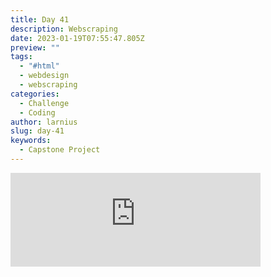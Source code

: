 ```yaml
---
title: Day 41
description: Webscraping
date: 2023-01-19T07:55:47.805Z
preview: ""
tags:
  - "#html"
  - webdesign
  - webscraping
categories:
  - Challenge
  - Coding
author: larnius
slug: day-41
keywords:
  - Capstone Project
---
```

<iframe src="https://mastodontech.de/@larnius/109717878302017037/embed" class="mastodon-embed" style="max-width: 100%; border: 0" width="400" allowfullscreen="allowfullscreen"></iframe><script src="https://mastodontech.de/embed.js" async="async"></script>